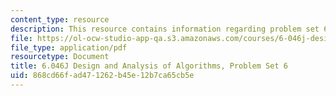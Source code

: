 ```yaml
---
content_type: resource
description: This resource contains information regarding problem set 6.
file: https://ol-ocw-studio-app-qa.s3.amazonaws.com/courses/6-046j-design-and-analysis-of-algorithms-spring-2012/868cd66fad471262b45e12b7ca65cb5e_MIT6_046JS12_ps6.pdf
file_type: application/pdf
resourcetype: Document
title: 6.046J Design and Analysis of Algorithms, Problem Set 6
uid: 868cd66f-ad47-1262-b45e-12b7ca65cb5e
---
```

